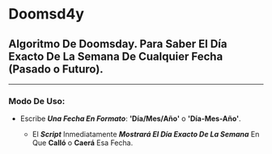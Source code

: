 # Doomsd4y
## Algoritmo De Doomsday. Para Saber El Día Exacto De La Semana De Cualquier Fecha (Pasado o Futuro).
- - -
### Modo De Uso:
    
 + Escribe ___Una Fecha En Formato___: __'Día/Mes/Año'__  o  __'Día-Mes-Año'__.
 
   + El ___Script___ Inmediatamente ___Mostrará El Día Exacto De La Semana___ En Que __Calló__ o __Caerá__ Esa Fecha.
